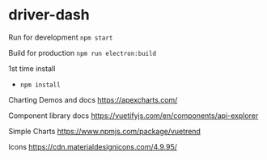 # driver-dash

Run for development
`npm start`

Build for production
`npm run electron:build`



1st time install
 - `npm install`



Charting Demos and docs
https://apexcharts.com/

Component library docs
https://vuetifyjs.com/en/components/api-explorer

Simple Charts
https://www.npmjs.com/package/vuetrend

Icons
https://cdn.materialdesignicons.com/4.9.95/
